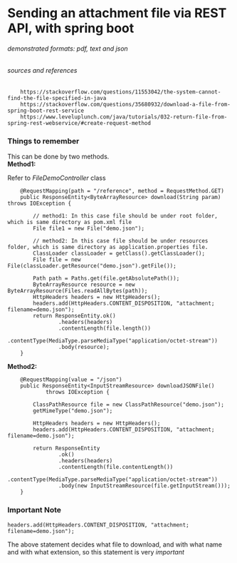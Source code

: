 # Sending an attachment file via REST API, with spring boot
###### demonstrated formats: pdf, text and json
###### sources and references
```
    https://stackoverflow.com/questions/11553042/the-system-cannot-find-the-file-specified-in-java
    https://stackoverflow.com/questions/35680932/download-a-file-from-spring-boot-rest-service
    https://www.leveluplunch.com/java/tutorials/032-return-file-from-spring-rest-webservice/#create-request-method
```

### Things to remember

This can be done by two methods.  
**Method1:**

Refer to *FileDemoController* class

        @RequestMapping(path = "/reference", method = RequestMethod.GET)
        public ResponseEntity<ByteArrayResource> download(String param) throws IOException {
    
            // method1: In this case file should be under root folder, which is same directory as pom.xml file
            File file1 = new File("demo.json");
    
            // method2: In this case file should be under resources folder, which is same directory as application.properties file.
            ClassLoader classLoader = getClass().getClassLoader();
            File file = new File(classLoader.getResource("demo.json").getFile());
    
            Path path = Paths.get(file.getAbsolutePath());
            ByteArrayResource resource = new ByteArrayResource(Files.readAllBytes(path));
            HttpHeaders headers = new HttpHeaders();
            headers.add(HttpHeaders.CONTENT_DISPOSITION, "attachment; filename=demo.json");
            return ResponseEntity.ok()
                    .headers(headers)
                    .contentLength(file.length())
                    .contentType(MediaType.parseMediaType("application/octet-stream"))
                    .body(resource);
        }   

**Method2:**

        @RequestMapping(value = "/json")
        public ResponseEntity<InputStreamResource> downloadJSONFile()
                throws IOException {
    
            ClassPathResource file = new ClassPathResource("demo.json");
            getMimeType("demo.json");
    
            HttpHeaders headers = new HttpHeaders();
            headers.add(HttpHeaders.CONTENT_DISPOSITION, "attachment; filename=demo.json");
    
            return ResponseEntity
                    .ok()
                    .headers(headers)
                    .contentLength(file.contentLength())
                    .contentType(MediaType.parseMediaType("application/octet-stream"))
                    .body(new InputStreamResource(file.getInputStream()));
        }


### Important Note

    headers.add(HttpHeaders.CONTENT_DISPOSITION, "attachment; filename=demo.json");  
      
The above statement decides what file to download, and with what name and with what extension, so this statement is very *important*